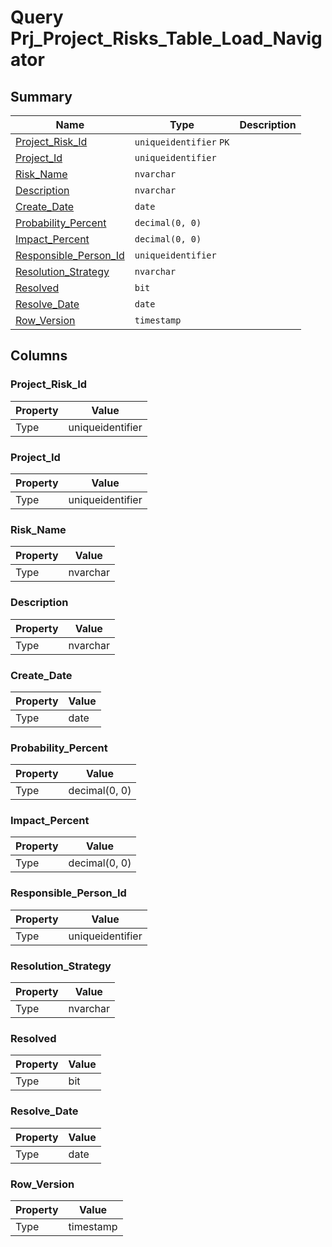 # Query Prj_Project_Risks_Table_Load_Navigator


## Summary

| Name | Type | Description |
| - | - | --- |
|[Project_Risk_Id](#project_risk_id)|`uniqueidentifier` `PK`||
|[Project_Id](#project_id)|`uniqueidentifier` ||
|[Risk_Name](#risk_name)|`nvarchar` ||
|[Description](#description)|`nvarchar` ||
|[Create_Date](#create_date)|`date` ||
|[Probability_Percent](#probability_percent)|`decimal(0, 0)` ||
|[Impact_Percent](#impact_percent)|`decimal(0, 0)` ||
|[Responsible_Person_Id](#responsible_person_id)|`uniqueidentifier` ||
|[Resolution_Strategy](#resolution_strategy)|`nvarchar` ||
|[Resolved](#resolved)|`bit` ||
|[Resolve_Date](#resolve_date)|`date` ||
|[Row_Version](#row_version)|`timestamp` ||

## Columns

### Project_Risk_Id

| Property | Value |
| - | - |
|Type|uniqueidentifier|

### Project_Id

| Property | Value |
| - | - |
|Type|uniqueidentifier|

### Risk_Name

| Property | Value |
| - | - |
|Type|nvarchar|

### Description

| Property | Value |
| - | - |
|Type|nvarchar|

### Create_Date

| Property | Value |
| - | - |
|Type|date|

### Probability_Percent

| Property | Value |
| - | - |
|Type|decimal(0, 0)|

### Impact_Percent

| Property | Value |
| - | - |
|Type|decimal(0, 0)|

### Responsible_Person_Id

| Property | Value |
| - | - |
|Type|uniqueidentifier|

### Resolution_Strategy

| Property | Value |
| - | - |
|Type|nvarchar|

### Resolved

| Property | Value |
| - | - |
|Type|bit|

### Resolve_Date

| Property | Value |
| - | - |
|Type|date|

### Row_Version

| Property | Value |
| - | - |
|Type|timestamp|


